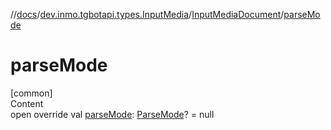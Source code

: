 //[docs](../../../index.md)/[dev.inmo.tgbotapi.types.InputMedia](../index.md)/[InputMediaDocument](index.md)/[parseMode](parse-mode.md)



# parseMode  
[common]  
Content  
open override val [parseMode](parse-mode.md): [ParseMode](../../dev.inmo.tgbotapi.types.ParseMode/-parse-mode/index.md)? = null  



